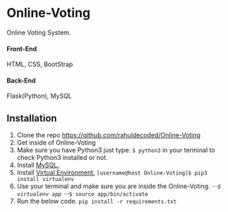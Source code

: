 # Online-Voting
Online Voting System.
#### Front-End
HTML, CSS, BootStrap

#### Back-End
Flask(Python), MySQL

## Installation
1. Clone the repo https://github.com/rahuldecoded/Online-Voting
2. Get inside of Online-Voting
3. Make sure you have Python3 just type: `$ python3` in your terminal to check Python3 installed or not.
4. Install [MySQL.](https://dev.mysql.com/downloads/installer/)
5. Install [Virtual Environment.](https://virtualenv.pypa.io/en/stable/installation/)
`[username@host Online-Voting]$ pip3 install virtualenv`
6. Use your terminal and make sure you are inside the Online-Voting.
⋅⋅⋅*`$ virtualenv app`
⋅⋅⋅*`$ source app/bin/activate`
7. Run the below code.
`pip install -r requirements.txt`
